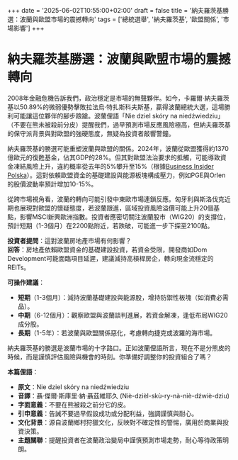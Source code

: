+++
date = '2025-06-02T10:55:00+02:00'
draft = false
title = '納夫羅茨基勝選：波蘭與歐盟市場的震撼轉向'
tags = ['總統選舉', '納夫羅茨基', '歐盟關係', '市場影響']
+++

# 納夫羅茨基勝選：波蘭與歐盟市場的震撼轉向

2008年金融危機告訴我們，政治穩定是市場的無聲夥伴。如今，卡羅爾·納夫羅茨基以50.89%的微弱優勢擊敗拉法烏·特扎斯科夫斯基，贏得波蘭總統大選，這場勝利可能讓這位夥伴的腳步踉蹌。波蘭俚語「Nie dziel skóry na niedźwiedziu」（不要在熊未被殺前分皮）提醒我們，過早預測市場反應風險極高，但納夫羅茨基的保守派背景與對歐盟的強硬態度，無疑為投資者敲響警鐘。

納夫羅茨基的勝選可能重塑波蘭與歐盟的關係。2024年，波蘭從歐盟獲得約1370億歐元的復甦基金，佔其GDP的28%。但其對歐盟法治要求的抵觸，可能導致資金凍結風險上升，違約概率從去年的5%攀升至15%（根據[Business Insider Polska](https://businessinsider.com.pl/wiadomosci/polska-wygrana-karola-nawrockiego-w-wyborach-a-przyszlosc-z-unia-europejska/qwz2rnd)）。這對依賴歐盟資金的基礎建設與能源板塊構成壓力，例如PGE與Orlen的股價波動率預計增加10-15%。

從跨市場視角看，波蘭的轉向可能引發中東歐市場連鎖反應。匈牙利與斯洛伐克近期也展現對歐盟的懷疑態度，若波蘭跟進，區域投資風險溢價可能上升20個基點，影響MSCI新興歐洲指數。投資者應密切關注波蘭股市（WIG20）的支撐位，預計短期（1-3個月）在2200點附近，若跌破，可能進一步下探至2100點。

**投資者提問**：這對波蘭房地產市場有何影響？  
**回答**：房地產依賴歐盟資金的基礎建設投資，若資金受限，開發商如Dom Development可能面臨項目延遲，建議減持高槓桿房企，轉向現金流穩定的REITs。

**可操作建議**：  
- **短期**（1-3個月）：減持波蘭基礎建設與能源股，增持防禦性板塊（如消費必需品）。  
- **中期**（6-12個月）：觀察歐盟與波蘭談判進展，若資金解凍，逢低布局WIG20成分股。  
- **長期**（1-5年）：若波蘭與歐盟關係惡化，考慮轉向捷克或波羅的海市場。

納夫羅茨基的勝選是波蘭市場的十字路口。正如波蘭俚語所言，現在不是分熊皮的時候，而是謹慎評估風險與機會的時刻。你準備好調整你的投資組合了嗎？

**本篇俚語**：  
- **原文**：Nie dziel skóry na niedźwiedziu  
- **音譯**：聶·傑爾·斯庫里·納·聶茲維耶久 (Niè-dzièl-skù-ry-nà-niè-dźwiè-dziu)  
- **字面意義**：不要在熊被殺之前分它的皮。  
- **引申意義**：告誡不要過早假設成功或分配利益，強調謹慎與耐心。  
- **文化背景**：源自波蘭鄉村狩獵文化，反映對不確定性的警惕，廣用於商業與投資決策。  
- **主題關聯**：提醒投資者在波蘭政治變局中謹慎預測市場走勢，耐心等待政策明朗。